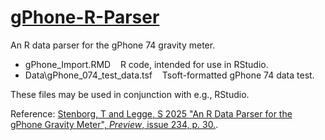 # [gPhone-R-Parser](https://github.com/tstenborg/gPhone-R-Parser)

An R data parser for the gPhone 74 gravity meter.

- gPhone_Import.RMD &nbsp;&nbsp; R code, intended for use in RStudio.<br />
- Data\gPhone_074_test_data.tsf &nbsp;&nbsp; Tsoft-formatted gPhone 74 data test.

These files may be used in conjunction with e.g., RStudio.

Reference: [Stenborg, T and Legge, S 2025 "An R Data Parser for the gPhone Gravity Meter", *Preview*, issue 234, p. 30.](https://www.aseg.org.au/public/200/files/digital-library-files/pv234.pdf).
